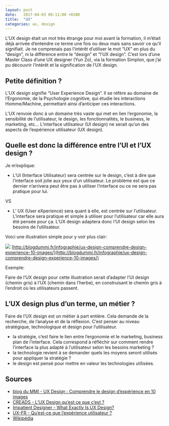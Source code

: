 ```yaml
---
layout: post
date:   2017-04-03 09:11:00 +0100
title:  "UX"
categories: ux, design
---
```


L’UX design était un mot très étrange pour moi avant la formation, il m’était déjà arrivée d’entendre ce terme une fois ou deux mais sans savoir ce qu’il signifiait. Je ne comprenais pas l’intérêt d’utiliser le mot “UX” en plus du “design”, ni la différence entre le “design” et “l’UX design”.
C’est lors d’une Master Class d’une UX designer (Yun Zo), via la formation Simplon, que j’ai pu découvrir l’intérêt et la signification de l’UX design.

## Petite définition ?

L’UX design signifie “User Experience Design”. 
Il se réfère au domaine de l’Ergonomie, de la Psychologie cognitive, qui étudie les interactions Homme/Machine, permettant ainsi d’anticiper ces interactions.

L’UX renvoie donc à un domaine très vaste qui met en lien l’ergonomie, la sensibilité de l’utilisateur, le design, les fonctionnalités, le business, le marketing, etc…
L’interface utilisateur (UI design) ne serait qu’un des aspects de l’expérience utilisateur (UX design).

## Quelle est donc la différence entre l’UI et l’UX design ?
Je m’explique:

- L’UI (Interface Utilisateur) sera centrée sur le design, c’est à dire que l’interface soit jolie aux yeux d’un utilisateur. Le problème est que ce dernier n’arrivera peut être pas à utiliser l’interface ou ce ne sera pas pratique pour lui.
	
VS
  
- L’ UX (User eXperience) sera quant à elle, est centrée sur l’utilisateur. L’interface sera pratique et simple à utiliser pour l’utilisateur car elle aura été pensée pour ça. 
L’UX design adaptera donc l’UI design selon les besoins de l’utilisateur.

Voici une illustration simple pour y voir plus clair:

![](https://blogdummi.fr/wp-content/uploads/2015/03/Design-VS-Experience.jpg)
[http://blogdummi.fr/infographie/ux-design-comprendre-design-experience-10-images/](http://blogdummi.fr/infographie/ux-design-comprendre-design-experience-10-images/)

Exemple:

Faire de l’UX design pour cette illustration serait d’adapter l’UI design (chemin gris) à l’UX (chemin dans l’herbe), en construisant le chemin gris à l’endroit où les utilisateurs passent.

## L’UX design plus d’un terme, un métier ?

Faire de l’UX design est un métier à part entière. Cela demande de la recherche, de l’analyse et de la réflexion.
C’est penser au niveau stratégique, technologique et design pour l’utilisateur.

- la stratégie, c’est faire le lien entre l’ergonomie et le marketing, business plan de l’interface. Cela correspond à réfléchir sur comment rendre l’interface la plus adapté à l’utilisateur selon les besoins marketing  ?
- la technologie revient à se demander quels les moyens seront utilisés pour appliquer la stratégie ?
- le design est pensé pour mettre en valeur les technologies utilisées.

## Sources

- [blog du MMI - UX Design : Comprendre le design d’expérience en 10 images](http://blogdummi.fr/infographie/ux-design-comprendre-design-experience-10-images/)
- [CREADS - L’UX Design qu’est ce que c’est ?](http://www.creads.fr/blog/tendance-design-graphique/ux-design)
- [Impatient Designer - What Exactly Is UX Design?](http://impatientdesigner.com/what-exactly-is-ux-design)
- [UX-FR - Qu’est-ce que l’expérience utilisateur ?](http://ux-fr.com/experience-utilisateur-definition/)
- [Wikipédia](https://fr.wikipedia.org/wiki/Exp%C3%A9rience_utilisateur)
